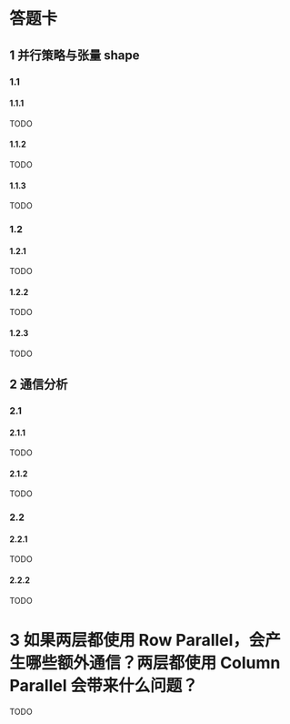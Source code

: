 # 答题卡

## 1 并行策略与张量 shape

### 1.1

#### 1.1.1
TODO

#### 1.1.2
TODO

#### 1.1.3
TODO

### 1.2


#### 1.2.1
TODO

#### 1.2.2
TODO

#### 1.2.3
TODO

## 2 通信分析

### 2.1

#### 2.1.1
TODO

#### 2.1.2
TODO

### 2.2

#### 2.2.1
TODO

#### 2.2.2
TODO

# 3 如果两层都使用 Row Parallel，会产生哪些额外通信？两层都使用 Column Parallel 会带来什么问题？
TODO